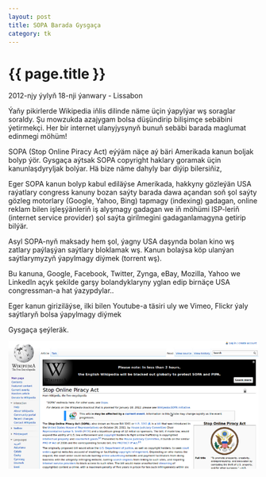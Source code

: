 ```yaml
---
layout: post
title: SOPA Barada Gysgaça
category: tk
---
```


{{ page.title }}
================

<p class="meta">2012-njy ýylyň 18-nji ýanwary - Lissabon</p>

Ýaňy pikirlerde Wikipedia iňlis dilinde näme üçin ýapylýar wş soraglar 
soraldy. Şu mowzukda azajygam bolsa düşündirip bilişimçe sebäbini ýetirmekçi.
Her bir internet ulanyjysynyň bunuň sebäbi barada maglumat edinmegi möhüm!

SOPA (Stop Online Piracy Act) eýýäm näçe aý bäri Amerikada kanun boljak 
bolyp ýör. Gysgaça aýtsak SOPA copyright haklary goramak üçin kanunlaşdyryljak 
bolýar. Hä bize näme dahyly bar diýip bilersiňiz,

Eger SOPA kanun bolyp kabul ediläýse Amerikada, hakkyny gözleýän USA raýatlary 
congress kanuny bozan saýty barada dawa açandan soň şol saýty gözleg motorlary 
(Google, Yahoo, Bing) tapmagy (indexing) gadagan, online reklam bilen işleşýänleriň 
iş alyşmagy gadagan we iň möhümi ISP-leriň (internet service provider) şol saýta 
girilmegini gadaganlamagyna getirip bilýär. 

Asyl SOPA-nyň maksady hem şol, ýagny USA daşynda bolan kino wş zatlary paýlaşýan 
saýtlary bloklamak wş. Kanun bolaýsa köp ulanýan saýtlarymyzyň ýapylmagy diýmek 
(torrent wş).  

Bu kanuna, Google, Facebook, Twitter, Zynga, eBay, Mozilla, Yahoo we LinkedIn 
açyk şekilde garşy bolandyklaryny yglan edip birnäçe USA congressman-a hat 
ýazypdylar..

Eger kanun giriziläýse, ilki bilen Youtube-a täsiri uly we Vimeo, Flickr ýaly 
saýtlaryň bolsa ýapylmagy diýmek

Gysgaça şeýleräk.

![wiki-blackout](/files/wiki-blackout.png)
